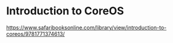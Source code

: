 # Introduction to CoreOS

https://www.safaribooksonline.com/library/view/introduction-to-coreos/9781771374613/
